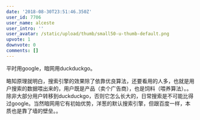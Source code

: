 ```yaml
---
date: '2018-08-30T23:51:46.350Z'
user_id: 7706
user_name: alceste
user_intro: ''
user_avatar: /static/upload/thumb/small50-u-thumb-default.png
upvote: 1
downvote: 0
comments: []
---
```


平时用google，暗网用duckduckgo。

略知原理就明白，搜索引擎的效果除了依靠优良算法，还要看用的人多，也就是用户搜索的数据喂出来的，用户既是产品（卖个广告商），也是饲料（喂养算法）。。除非大部分用户转移到duckduckgo，否则它怎么长大的，日常搜索是不可能比得过google。当然暗网用它有初始优势，洋葱的默认搜索引擎，但跟百度一样，本质也是靠了墙的壁垒。。
